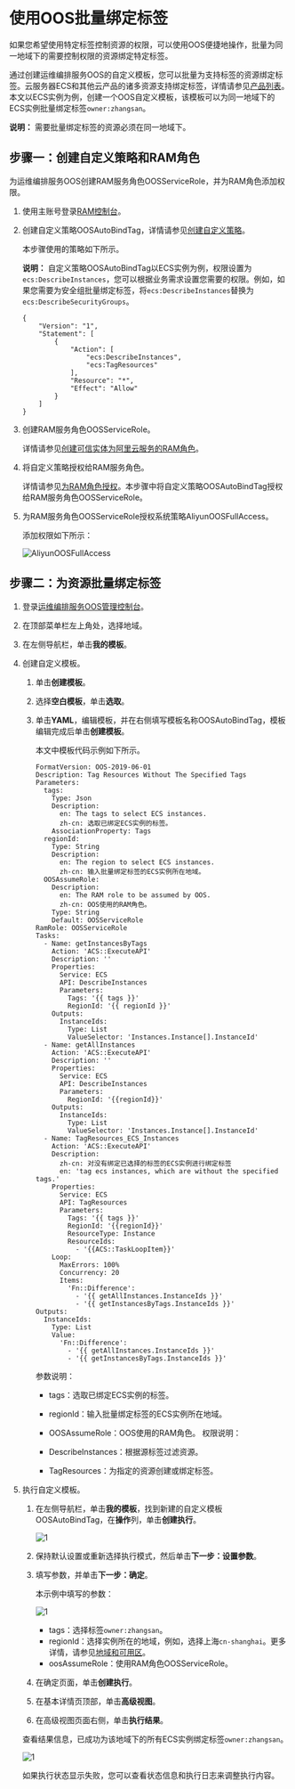 # 使用OOS批量绑定标签

如果您希望使用特定标签控制资源的权限，可以使用OOS便捷地操作，批量为同一地域下的需要控制权限的资源绑定特定标签。

通过创建运维编排服务OOS的自定义模板，您可以批量为支持标签的资源绑定标签。云服务器ECS和其他云产品的诸多资源支持绑定标签，详情请参见[产品列表](/intl.zh-CN/标签与资源/标签/标签概述.md)。本文以ECS实例为例，创建一个OOS自定义模板，该模板可以为同一地域下的ECS实例批量绑定标签`owner:zhangsan`。

**说明：** 需要批量绑定标签的资源必须在同一地域下。

## 步骤一：创建自定义策略和RAM角色

为运维编排服务OOS创建RAM服务角色OOSServiceRole，并为RAM角色添加权限。

1.  使用主账号登录[RAM控制台](https://ram.console.aliyun.com/)。

2.  创建自定义策略OOSAutoBindTag，详情请参见[创建自定义策略](/intl.zh-CN/权限策略管理/自定义策略/创建自定义策略.md)。

    本步骤使用的策略如下所示。

    **说明：** 自定义策略OOSAutoBindTag以ECS实例为例，权限设置为`ecs:DescribeInstances`，您可以根据业务需求设置您需要的权限。例如，如果您需要为安全组批量绑定标签，将`ecs:DescribeInstances`替换为`ecs:DescribeSecurityGroups`。

    ```
    {
        "Version": "1",
        "Statement": [
            {
                "Action": [
                    "ecs:DescribeInstances",
                    "ecs:TagResources"
                ],
                "Resource": "*",
                "Effect": "Allow"
            }
        ]
    }
    ```

3.  创建RAM服务角色OOSServiceRole。

    详情请参见[创建可信实体为阿里云服务的RAM角色](/intl.zh-CN/角色管理/创建RAM角色/创建可信实体为阿里云服务的RAM角色.md)。

4.  将自定义策略授权给RAM服务角色。

    详情请参见[为RAM角色授权](/intl.zh-CN/角色管理/为RAM角色授权.md)。本步骤中将自定义策略OOSAutoBindTag授权给RAM服务角色OOSServiceRole。

5.  为RAM服务角色OOSServiceRole授权系统策略AliyunOOSFullAccess。

    添加权限如下所示：

    ![AliyunOOSFullAccess](https://static-aliyun-doc.oss-accelerate.aliyuncs.com/assets/img/zh-CN/8138819951/p137559.png)


## 步骤二：为资源批量绑定标签

1.  登录[运维编排服务OOS管理控制台](https://oos.console.aliyun.com/)。

2.  在顶部菜单栏左上角处，选择地域。

3.  在左侧导航栏，单击**我的模板**。

4.  创建自定义模板。

    1.  单击**创建模板**。

    2.  选择**空白模板**，单击**选取**。

    3.  单击**YAML**，编辑模板，并在右侧填写模板名称OOSAutoBindTag，模板编辑完成后单击**创建模板**。

        本文中模板代码示例如下所示。

        ```
        FormatVersion: OOS-2019-06-01
        Description: Tag Resources Without The Specified Tags
        Parameters:
          tags:
            Type: Json
            Description:
              en: The tags to select ECS instances.
              zh-cn: 选取已绑定ECS实例的标签。
            AssociationProperty: Tags
          regionId:
            Type: String
            Description:
              en: The region to select ECS instances.
              zh-cn: 输入批量绑定标签的ECS实例所在地域。
          OOSAssumeRole:
            Description:
              en: The RAM role to be assumed by OOS.
              zh-cn: OOS使用的RAM角色。
            Type: String
            Default: OOSServiceRole
        RamRole: OOSServiceRole
        Tasks:
          - Name: getInstancesByTags
            Action: 'ACS::ExecuteAPI'
            Description: ''
            Properties:
              Service: ECS
              API: DescribeInstances
              Parameters:
                Tags: '{{ tags }}'
                RegionId: '{{ regionId }}'
            Outputs:
              InstanceIds:
                Type: List
                ValueSelector: 'Instances.Instance[].InstanceId'
          - Name: getAllInstances
            Action: 'ACS::ExecuteAPI'
            Description: ''
            Properties:
              Service: ECS
              API: DescribeInstances
              Parameters:
                RegionId: '{{regionId}}'
            Outputs:
              InstanceIds:
                Type: List
                ValueSelector: 'Instances.Instance[].InstanceId'
          - Name: TagResources_ECS_Instances
            Action: 'ACS::ExecuteAPI'
            Description:
              zh-cn: 对没有绑定已选择的标签的ECS实例进行绑定标签
              en: 'tag ecs instances, which are without the specified tags.'
            Properties:
              Service: ECS
              API: TagResources
              Parameters:
                Tags: '{{ tags }}'
                RegionId: '{{regionId}}'
                ResourceType: Instance
                ResourceIds:
                  - '{{ACS::TaskLoopItem}}'
            Loop:
              MaxErrors: 100%
              Concurrency: 20
              Items:
                'Fn::Difference':
                  - '{{ getAllInstances.InstanceIds }}'
                  - '{{ getInstancesByTags.InstanceIds }}'
        Outputs:
          InstanceIds:
            Type: List
            Value:
              'Fn::Difference':
                - '{{ getAllInstances.InstanceIds }}'
                - '{{ getInstancesByTags.InstanceIds }}'
        ```

        参数说明：

        -   tags：选取已绑定ECS实例的标签。
        -   regionId：输入批量绑定标签的ECS实例所在地域。
        -   OOSAssumeRole：OOS使用的RAM角色。
        权限说明：

        -   DescribeInstances：根据源标签过滤资源。
        -   TagResources：为指定的资源创建或绑定标签。
5.  执行自定义模板。

    1.  在左侧导航栏，单击**我的模板**，找到新建的自定义模板OOSAutoBindTag，在**操作**列，单击**创建执行**。

        ![1](https://static-aliyun-doc.oss-accelerate.aliyuncs.com/assets/img/zh-CN/7234559951/p77200.png)

    2.  保持默认设置或重新选择执行模式，然后单击**下一步：设置参数**。

    3.  填写参数，并单击**下一步：确定**。

        本示例中填写的参数：

        ![1](https://static-aliyun-doc.oss-accelerate.aliyuncs.com/assets/img/zh-CN/7234559951/p77463.png)

        -   tags：选择标签`owner:zhangsan`。
        -   regionId：选择实例所在的地域，例如，选择上海`cn-shanghai`。更多详情，请参见[地域和可用区]()。
        -   oosAssumeRole：使用RAM角色OOSServiceRole。
    4.  在确定页面，单击**创建执行**。

    5.  在基本详情页顶部，单击**高级视图**。

    6.  在高级视图页面右侧，单击**执行结果**。

    查看结果信息，已成功为该地域下的所有ECS实例绑定标签`owner:zhangsan`。

    ![1](https://static-aliyun-doc.oss-accelerate.aliyuncs.com/assets/img/zh-CN/7234559951/p77203.png)

    如果执行状态显示失败，您可以查看状态信息和执行日志来调整执行内容。



